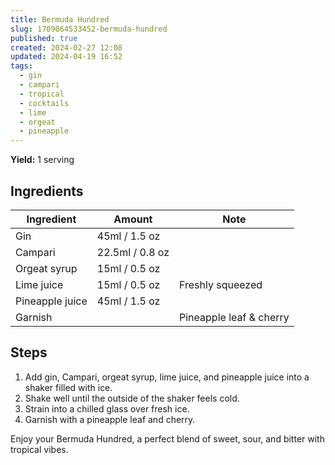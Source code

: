 ```yaml
---
title: Bermuda Hundred
slug: 1709064533452-bermuda-hundred
published: true
created: 2024-02-27 12:08
updated: 2024-04-19 16:52
tags:
  - gin
  - campari
  - tropical
  - cocktails
  - lime
  - orgeat
  - pineapple
---
```


**Yield:** 1 serving

## Ingredients

| Ingredient      | Amount          | Note                    |
| --------------- | --------------- | ----------------------- |
| Gin             | 45ml / 1.5 oz   |                         |
| Campari         | 22.5ml / 0.8 oz |                         |
| Orgeat syrup    | 15ml / 0.5 oz   |                         |
| Lime juice      | 15ml / 0.5 oz   | Freshly squeezed        |
| Pineapple juice | 45ml / 1.5 oz   |                         |
| Garnish         |                 | Pineapple leaf & cherry |

## Steps

1. Add gin, Campari, orgeat syrup, lime juice, and pineapple juice into a shaker filled with ice.
2. Shake well until the outside of the shaker feels cold.
3. Strain into a chilled glass over fresh ice.
4. Garnish with a pineapple leaf and cherry.

Enjoy your Bermuda Hundred, a perfect blend of sweet, sour, and bitter with tropical vibes.
